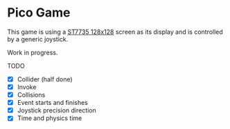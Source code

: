 # Pico Game
This game is using a [ST7735 128x128](https://www.optimusdigital.ro/en/lcds/3552-modul-lcd-de-144-cu-spi-i-controller-st7735-128x128-px.html) screen
as its display and is controlled by a generic joystick.

Work in progress.

TODO
- [x] Collider (half done)
- [x] Invoke
- [x] Collisions
- [x] Event starts and finishes
- [x] Joystick precision direction
- [x] Time and physics time
